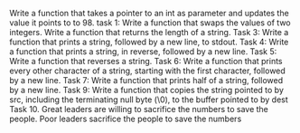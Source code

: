 Write a function that takes a pointer to an int as parameter and updates the value it points to to 98.
task 1: Write a function that swaps the values of two integers.
Write a function that returns the length of a string.
Task 3: Write a function that prints a string, followed by a new line, to stdout.
Task 4: Write a function that prints a string, in reverse, followed by a new line.
 Task 5: Write a function that reverses a string.
Task 6: Write a function that prints every other character of a string, starting with the first character, followed by a new line.
Task 7: Write a function that prints half of a string, followed by a new line.
Task 9: Write a function that copies the string pointed to by src, including the terminating null byte (\0), to the buffer pointed to by dest
Task 10. Great leaders are willing to sacrifice the numbers to save the people. Poor leaders sacrifice the people to save the numbers
